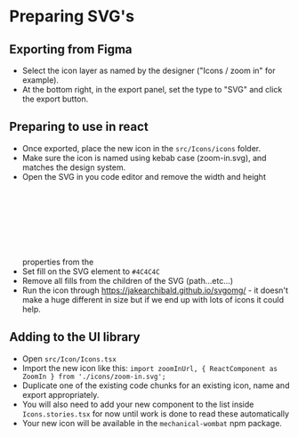 # Preparing SVG's

## Exporting from Figma

- Select the icon layer as named by the designer ("Icons / zoom in" for example).
- At the bottom right, in the export panel, set the type to "SVG" and click the export button.

## Preparing to use in react

- Once exported, place the new icon in the `src/Icons/icons` folder.
- Make sure the icon is named using kebab case (zoom-in.svg), and matches the design system.
- Open the SVG in you code editor and remove the width and height properties from the <svg> tag.
- Set fill on the SVG element to `#4C4C4C`
- Remove all fills from the children of the SVG (path...etc...)
- Run the icon through https://jakearchibald.github.io/svgomg/ - it doesn't make a huge different in size but if we end up with lots of icons it could help.

## Adding to the UI library

- Open `src/Icon/Icons.tsx`
- Import the new icon like this: `import zoomInUrl, { ReactComponent as ZoomIn } from './icons/zoom-in.svg';`
- Duplicate one of the existing code chunks for an existing icon, name and export appropriately.
- You will also need to add your new component to the list inside `Icons.stories.tsx` for now until work is done to read these automatically
- Your new icon will be available in the `mechanical-wombat` npm package.
